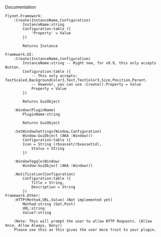 Documentation

	Flynet.Framework:
		:Create(InstanceName,Configuration)
			InstanceName:string
			Configuration:table ({
				'Property' = Value
			})
			
			Returns Instance
			
	Framework.UI:
		:Create(InstanceName,Configuration)
			InstanceName:string -- Right now, for v0.9, this only accepts Button.
			Configuration:table ({ 
				-- This only accepts: TextScaled,BackgroundColor3,Text,TextColor3,Size,Position,Parent.
				-- However, you can use :Create().Property = Value
				Property = Value
			})
		
			Returns GuiObject
		
		:Window(PluginName)
			PluginName:string
		
			Returns GuiObject
		
		:SetWindowSettings(Window,Configuration)
			Window:GuiObject (AKA :Window())
			Configuration:table ({
			Icon = String (rbxasset/rbxassetid),
				Status = String
			})
		
		:WindowToggle(Window)
			Window:GuiObject (AKA :Window())
		
		:Notification(Configuration)
			Configuration:table ({	
				Title = String,
				Description = String
			})
	Framework.Other:
		:HTTP(Method,URL,Value) (Not implemented yet)
			Method:string (Get,Post)
			URL:string
			Value?:string
			
		(Note: This will prompt the user to allow HTTP Requests. (Allow Once, Allow Always, Deny))
		Please use this as this gives the user more trust to your plugin.
